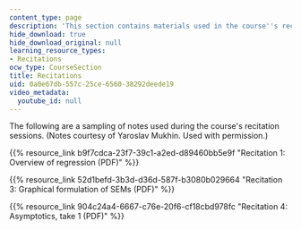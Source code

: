 ```yaml
---
content_type: page
description: 'This section contains materials used in the course''s recitation section. '
hide_download: true
hide_download_original: null
learning_resource_types:
- Recitations
ocw_type: CourseSection
title: Recitations
uid: 0a0e67db-557c-25ce-6560-38292deede19
video_metadata:
  youtube_id: null
---
```


The following are a sampling of notes used during the course's recitation sessions. (Notes courtesy of Yaroslav Mukhin. Used with permission.)

{{% resource_link b9f7cdca-23f7-39c1-a2ed-d89460bb5e9f "Recitation 1: Overview of regression (PDF)" %}}

{{% resource_link 52d1befd-3b3d-d36d-587f-b3080b029664 "Recitation 3: Graphical formulation of SEMs (PDF)" %}}

{{% resource_link 904c24a4-6667-c76e-20f6-cf18cbd978fc "Recitation 4: Asymptotics, take 1 (PDF)" %}}